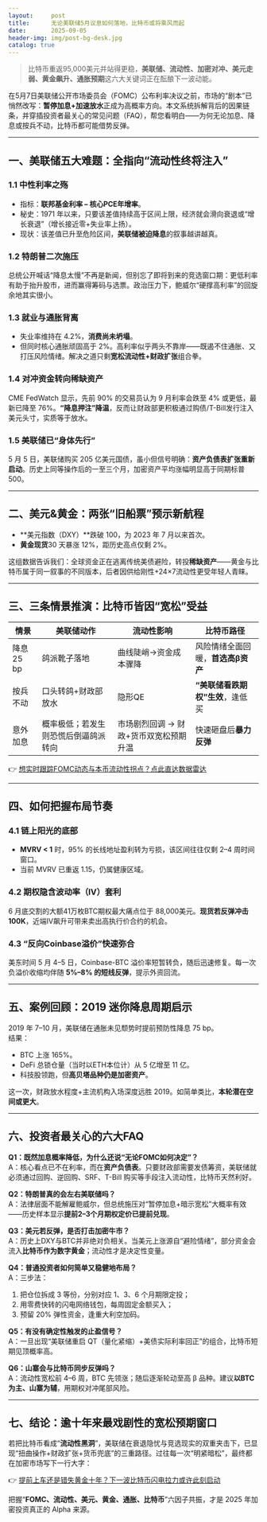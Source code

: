 ```yaml
---
layout:     post
title:      无论美联储5月议息如何落地，比特币或将乘风而起
date:       2025-09-05
header-img: img/post-bg-desk.jpg
catalog: true
---
```


> 比特币重返95,000美元并站得更稳，**美联储、流动性、加密对冲、美元走弱、黄金飙升、通胀预期**这六大关键词正在酝酿下一波动能。

在5月7日美联储公开市场委员会（FOMC）公布利率决议之前，市场的“剧本”已悄然改写：**暂停加息+加速放水**正成为高概率方向。本文系统拆解背后的因果链条，并穿插投资者最关心的常见问题（FAQ），帮您看明白——为何无论加息、降息或按兵不动，比特币都可能借势反弹。

---

## 一、美联储五大难题：全指向“流动性终将注入”

### 1.1 中性利率之殇
- 指标：**联邦基金利率 – 核心PCE年增率**。  
- 秘史：1971 年以来，只要该差值持续高于区间上限，经济就会滑向衰退或“增长衰退”（增长接近零+失业率上扬）。  
- 现状：该差值已升至危险区间，**美联储被迫降息**的叙事越讲越真。

### 1.2 特朗普二次施压
总统公开喊话“降息太慢”不再是新闻，但别忘了即将到来的竞选窗口期：更低利率有助于抬升股市，进而赢得筹码与选票。政治压力下，鲍威尔“硬撑高利率”的回旋余地其实很小。

### 1.3 就业与通胀背离
- 失业率维持在 4.2%，**消费尚未坍塌**。  
- 但同时核心通胀顽固高于 2%。高利率似乎两头不靠岸——既遏不住通胀、又打压风险情绪。解决之道只剩**宽松流动性+财政扩张**组合拳。

### 1.4 对冲资金转向稀缺资产
CME FedWatch 显示，先前 90% 的交易员认为 9 月利率会跌至 4% 或更低，最新已降至 76%。**“降息押注”降温**，反而让财政部更积极通过购债/T-Bill发行注入美元头寸，实质等于放水。

### 1.5 美联储已“身体先行”
5 月 5 日，美联储购买 205 亿美元国债，虽小但信号明确：**资产负债表扩张重新启动**。历史上同等操作后的一至三个月，加密资产平均涨幅明显高于同期标普500。

---

## 二、美元&黄金：两张“旧船票”预示新航程

- **美元指数（DXY）**跌破 100，为 2023 年 7 月以来首次。  
- **黄金现货**30 天暴涨 12%，距历史高点仅剩 2%。  

这组数据告诉我们：全球资金正在逃离传统美债避险，转投**稀缺资产**——黄金与比特币属于同一叙事的不同版本，后者因供给刚性+24×7流动性更受年轻人青睐。

---

## 三、三条情景推演：比特币皆因“宽松”受益

| 情景 | 美联储动作 | 流动性影响 | 比特币路径 |
|---|---|---|---|
| 降息25 bp | 鸽派靴子落地 | 曲线陡峭→资金成本骤降 | 风险情绪全面回暖，**首选高β资产** |
| 按兵不动 | 口头转鸽+财政部放水 | 隐形QE | **“美联储看跌期权”生效**，逢低买 |
| 意外加息 | 概率极低；若发生则恐慌后倒逼鸽派转向 | 市场剧烈回调 → 财政+货币双宽松预期升温 | 快速砸盘后**暴力反弹** |

👉 [想实时跟踪FOMC动态与本币流动性拐点？点此直达数据雷达](https://okxdog.com/)

---

## 四、如何把握布局节奏

### 4.1 链上阳光的底部
- **MVRV < 1** 时，95% 的长线地址盈利转为亏损，该区间往往仅剩 2–4 周时间窗口。  
- 当前 MVRV 已重返 1.15，仍属健康区域。

### 4.2 期权隐含波动率（IV）套利
6 月底交割的大额41万枚BTC期权最大痛点位于 88,000美元。**现货若反弹冲击100K**，近端IV飙升可带来卖出高执行价合约的机会。

### 4.3 “反向Coinbase溢价”快速弥合
美东时间 5 月 4–5 日，Coinbase-BTC 溢价率短暂转负，随后迅速修复。每一次负溢价收缩均伴随 **5%–8% 的短线反弹**，提示外资回流。

---

## 五、案例回顾：2019 迷你降息周期启示

2019 年 7–10 月，美联储在通胀未见颓势时提前预防性降息 75 bp。  
结果：  
- BTC 上涨 165%。  
- DeFi 总锁仓量（当时以ETH本位计）从 5 亿增至 11 亿。  
- 科技股领跑，但**高贝塔品种仍是加密资产**。

这一次，财政放水程度+主流机构入场深度远胜 2019。如简单类比，**本轮潜在空间或更大**。

---

## 六、投资者最关心的六大FAQ

**Q1：既然加息概率降低，为什么还说“无论FOMC如何决定”？**  
A：核心看点已不在利率，而在**资产负债表**。只要财政部需要发债筹资，美联储就必须通过回购、逆回购、SRF、T-Bill 购买等手段注入流动性，比特币天然利好。

**Q2：特朗普真的会左右美联储吗？**  
A：法律层面不能解雇鲍威尔，但总统施压对“暂停加息+暗示宽松”大概率有效——历史样本显示**提前2–3个月期权定价已提前兑现**。

**Q3：美元若反弹，是否打击加密牛市？**  
A：历史上DXY与BTC并非绝对负相关。当美元上涨源自“避险情绪”，部分资金会流入**比特币作为数字黄金**；流动性才是决定性变量。

**Q4：普通投资者如何简单又稳健地布局？**  
A：三步法：  
1) 把仓位拆成 3 等份，分别对应 1、3、6 个月期限定投；  
2) 用零费快转的闪电网络钱包，每周固定金额买入；  
3) 预留 20% 弹性资金，逢重大利空加码。

**Q5：有没有确定性触发的止盈信号？**  
A：一旦出现“美联储重启 QT（量化紧缩）+美债实际利率回正”的组合，比特币短期见顶概率高。

**Q6：山寨会与比特币同步反弹吗？**  
A：流动性宽松前 4–6 周，BTC 先领涨；随后逐渐轮动至高 β 品种。建议**以BTC为主、山寨为辅**，用期权对冲尾部风险。

---

## 七、结论：逾十年来最戏剧性的宽松预期窗口

若把比特币看成“**流动性黑洞**”，美联储在衰退隐忧与竞选现实的双重夹击下，已显现“扭曲操作+财政扩张+货币兜底”的三重路径。过往每一次“明紧暗松”，最终都在加密市场写下一行大字：  
  
👉 [提前上车还是错失黄金十年？下一波比特币闪电拉力或许此刻启动](https://okxdog.com/)

把握“**FOMC、流动性、美元、黄金、通胀、比特币**”六因子共振，才是 2025 年加密投资真正的 Alpha 来源。
